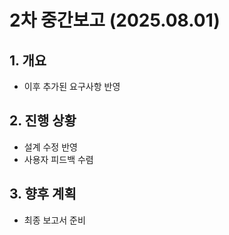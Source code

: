 # 2차 중간보고 (2025.08.01)

## 1. 개요
- 이후 추가된 요구사항 반영

## 2. 진행 상황
- 설계 수정 반영
- 사용자 피드백 수렴

## 3. 향후 계획
- 최종 보고서 준비
